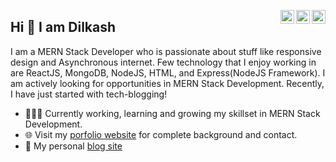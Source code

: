 <a href="https://twitter.com/Dilkashmahajan7" target="_blank" rel="nofollow"><img align="right" alt="Dilkash Shaikh Mahajan Twitter" width="22px" src="https://cdn.jsdelivr.net/npm/simple-icons@v3/icons/twitter.svg" /></a><a href="https://www.linkedin.com/in/dilkash-shaikh-mahajan/" target="_blank" rel="nofollow"><img align="right" alt="Dilkash Shaikh Mahajan Linkdein" width="22px" src="https://cdn.jsdelivr.net/npm/simple-icons@v3/icons/linkedin.svg" /></a><a href="https://www.instagram.com/dilkash_shaikh_mahajan/" target="_blank" rel="nofollow"><img align="right" alt="Dilkash Shaikh Mahajan Insta" width="22px" src="https://cdn.jsdelivr.net/npm/simple-icons@v3/icons/instagram.svg" /></a>

## Hi 👋 I am Dilkash 
I am a MERN Stack Developer who is passionate about stuff like responsive design and Asynchronous internet. Few technology that I enjoy working in are ReactJS, MongoDB, NodeJS, HTML, and Express(NodeJS Framework). I am actively looking for opportunities in MERN Stack Development. Recently, I have just started with tech-blogging!
- 👨🏽‍💻 Currently working, learning and growing my skillset in MERN Stack Development.
- 🌐 Visit my [porfolio website](https://dilkashshaikhmahajan.co.in/) for complete background and contact.
- 👋 My personal [blog site](https://dilkashshaikhmahajan.co.in/#blog)


